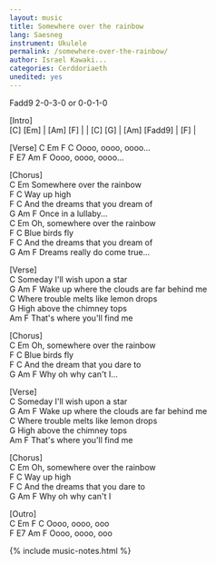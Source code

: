 ```yaml
---
layout: music
title: Somewhere over the rainbow
lang: Saesneg
instrument: Ukulele
permalink: /somewhere-over-the-rainbow/
author: Israel Kawaki...
categories: Cerddoriaeth
unedited: yes
---
```


Fadd9 2-0-3-0 or 0-0-1-0

[Intro]  
 [C] [Em] | [Am] [F] | 
| [C] [G] | [Am] [Fadd9] | [F] |

[Verse]
C  Em  F  C
Oooo, oooo, oooo...  
F  E7  Am  F
Oooo, oooo, oooo... 
  
[Chorus]  
C         Em
Somewhere over the rainbow  
F       C
Way up high  
F       C
And the dreams that you dream of  
G          Am      F
Once in a lullaby...  
     C        Em
Oh, somewhere over the rainbow  
F           C
Blue birds fly  
F        C
And the dreams that you dream of  
G                     Am    F
Dreams really do come true...  
  
[Verse]  
     C
Someday I'll wish upon a star  
G                                  Am   F
Wake up where the clouds are far behind me  
      C
Where trouble melts like lemon drops  
G
High above the chimney tops  
       Am           F
That's where you'll find me  

[Chorus]  
    C         Em
Oh, somewhere over the rainbow  
F             C
Blue birds fly  
F       C
And the dream that you dare to  
G               Am   F
Why oh why can't I...  
  
[Verse]  
     C
Someday I'll wish upon a star  
G                                  Am   F
Wake up where the clouds are far behind me  
      C
Where trouble melts like lemon drops  
G
High above the chimney tops  
       Am           F
That's where you'll find me  
  
[Chorus]  
    C         Em
Oh, somewhere over the rainbow  
F          C
Way up high  
F       C
And the dreams that you dare to  
G               Am   F
Why oh why can't I  
  
[Outro]  
C  Em  F  C
Oooo, oooo, ooo  
F  E7  Am  F
Oooo, oooo, ooo  

{% include music-notes.html %}